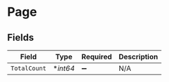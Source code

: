 # Page


## Fields

| Field              | Type               | Required           | Description        |
| ------------------ | ------------------ | ------------------ | ------------------ |
| `TotalCount`       | **int64*           | :heavy_minus_sign: | N/A                |